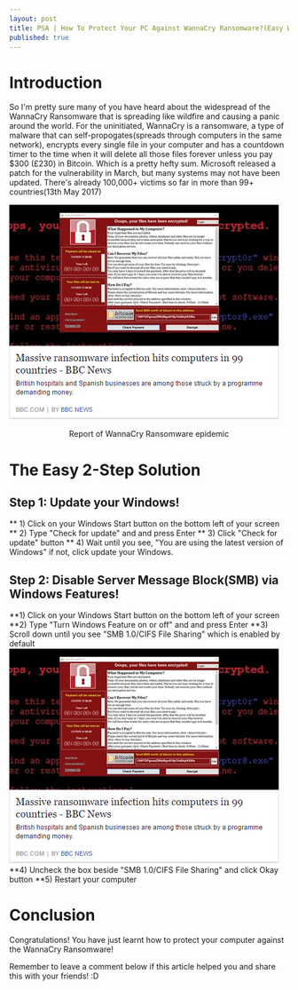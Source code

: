 ```yaml
---
layout: post
title: PSA | How To Protect Your PC Against WannaCry Ransomware?(Easy Way)
published: true
---
```


# Introduction
So I'm pretty sure many of you have heard about the widespread of the WannaCry Ransomware that is spreading like wildfire and causing a panic around the world.
For the uninitiated, WannaCry is a ransomware, a type of malware that can self-propogates(spreads through computers in the same network), encrypts every single file in your computer and has a countdown timer to the time when it will delete all those files forever unless you pay $300 (£230) in Bitcoin. Which is a pretty hefty sum.
Microsoft released a patch for the vulnerability in March, but many systems may not have been updated.
There's already 100,000+ victims so far in more than 99+ countries(13th May 2017)

![p1](/images/p11.png)
<center>Report of WannaCry Ransomware epidemic</center>


# The Easy 2-Step Solution
## Step 1: Update your Windows! 
** 1) Click on your Windows Start button on the bottom left of your screen
** 2) Type "Check for update" and and press Enter
** 3) Click "Check for update" button
** 4) Wait until you see, "You are using the latest version of Windows" if not, click update your Windows.

## Step 2: Disable Server Message Block(SMB) via Windows Features!
**1) Click on your Windows Start button on the bottom left of your screen
**2) Type "Turn Windows Feature on or off" and and press Enter
**3) Scroll down until you see "SMB 1.0/CIFS File Sharing" which is enabled by default
![p3](/images/p11.png)
**4) Uncheck the box beside "SMB 1.0/CIFS File Sharing" and click Okay button
**5) Restart your computer

# Conclusion
Congratulations! You have just learnt how to protect your computer against the WannaCry Ransomware!

Remember to leave a comment below if this article helped you and share this with your friends! :D

